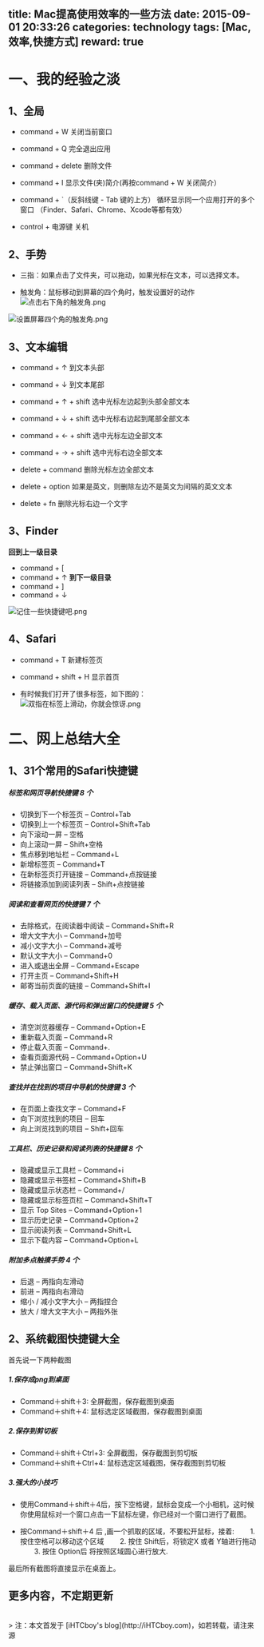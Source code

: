 title: Mac提高使用效率的一些方法
date: 2015-09-01 20:33:26
categories: technology
tags: [Mac,效率,快捷方式]
reward: true
---

# 一、我的经验之淡
## 1、全局

- command + W              关闭当前窗口
- command + Q              完全退出应用
- command + delete       删除文件
- command + I               显示文件(夹)简介(再按command + W 关闭简介）
- command + `（反斜线键 - Tab 键的上方）	循环显示同一个应用打开的多个窗口 （Finder、Safari、Chrome、Xcode等都有效）

- control + 电源键            关机

<!--more-->

## 2、手势

- 三指：如果点击了文件夹，可以拖动，如果光标在文本，可以选择文本。

- 触发角：鼠标移动到屏幕的四个角时，触发设置好的动作
![点击右下角的触发角.png](https://github.com/iHTCboy/iGallery/raw/master/BlogImages/2015/09/点击右下角的触发角.png)

![设置屏幕四个角的触发角.png](https://github.com/iHTCboy/iGallery/raw/master/BlogImages/2015/09/设置屏幕四个角的触发角.png)


## 3、文本编辑

- command + ↑       到文本头部
- command + ↓       到文本尾部
- command + ↑ + shift       选中光标左边起到头部全部文本
- command + ↓ + shift       选中光标右边起到尾部全部文本
- command + ← + shift       选中光标左边全部文本
- command + → + shift       选中光标右边全部文本

- delete + command     删除光标左边全部文本
- delete + option          如果是英文，则删除左边不是英文为间隔的英文文本
- delete + fn                 删除光标右边一个文字


## 3、Finder

**回到上一级目录**
- command + [ 
- command + ↑
**到下一级目录**
- command + ]
- command + ↓

![记住一些快捷键吧.png](https://github.com/iHTCboy/iGallery/raw/master/BlogImages/2015/09/记住一些快捷键吧.png)


## 4、Safari
- command + T                新建标签页
- command + shift + H    显示首页

- 有时候我们打开了很多标签，如下图的：
![双指在标签上滑动，你就会惊讶.png](https://github.com/iHTCboy/iGallery/raw/master/BlogImages/2015/09/双指在标签上滑动，你就会惊讶.png)


# 二、网上总结大全
## 1、31个常用的Safari快捷键
##### 标签和网页导航快捷键 8 个

- 切换到下一个标签页 – Control+Tab
- 切换到上一个标签页 – Control+Shift+Tab
- 向下滚动一屏 – 空格
- 向上滚动一屏 – Shift+空格
- 焦点移到地址栏 – Command+L
- 新增标签页 – Command+T
- 在新标签页打开链接 – Command+点按链接
- 将链接添加到阅读列表 – Shift+点按链接

##### 阅读和查看网页的快捷键 7 个

- 去除格式，在阅读器中阅读 – Command+Shift+R
- 增大文字大小 – Command+加号
- 减小文字大小 – Command+减号
- 默认文字大小 – Command+0
- 进入或退出全屏 – Command+Escape
- 打开主页 – Command+Shift+H
- 邮寄当前页面的链接 – Command+Shift+I

##### 缓存、载入页面、源代码和弹出窗口的快捷键 5 个

- 清空浏览器缓存 – Command+Option+E
- 重新载入页面 – Command+R
- 停止载入页面 – Command+.
- 查看页面源代码 – Command+Option+U
- 禁止弹出窗口 – Command+Shift+K

##### 查找并在找到的项目中导航的快捷键 3 个

- 在页面上查找文字 – Command+F
- 向下浏览找到的项目 – 回车
- 向上浏览找到的项目 – Shift+回车

##### 工具栏、历史记录和阅读列表的快捷键 8 个

- 隐藏或显示工具栏 – Command+i
- 隐藏或显示书签栏 – Command+Shift+B
- 隐藏或显示状态栏 – Command+/
- 隐藏或显示标签页栏 – Command+Shift+T
- 显示 Top Sites – Command+Option+1
- 显示历史记录 – Command+Option+2
- 显示阅读列表 – Command+Shift+L
- 显示下载内容 – Command+Option+L

##### 附加多点触摸手势 4 个

- 后退 – 两指向左滑动
- 前进 – 两指向右滑动
- 缩小 / 减小文字大小 – 两指捏合
- 放大 / 增大文字大小 – 两指外张


## 2、系统截图快捷键大全
 首先说一下两种截图
##### 1.保存成png到桌面

- Command＋shift＋3: 全屏截图，保存截图到桌面
- Command＋shift＋4: 鼠标选定区域截图，保存截图到桌面

##### 2.保存到剪切板

- Command＋shift＋Ctrl+3: 全屏截图，保存截图到剪切板
- Command＋shift＋Ctrl+4: 鼠标选定区域截图，保存截图到剪切板

##### 3.强大的小技巧

- 使用Command＋shift＋4后，按下空格键，鼠标会变成一个小相机，这时候你使用鼠标对一个窗口点击一下鼠标左键，你已经对一个窗口进行了截图。

- 按Command＋shift＋4 后 ,画一个抓取的区域，不要松开鼠标，接着:
　　1. 按住空格可以移动这个区域
　　2. 按住 Shift后，将锁定X 或者 Y轴进行拖动
　　3. 按住 Option后 将按照区域圆心进行放大.

最后所有截图将直接显示在桌面上。

## 更多内容，不定期更新


<br>
> 注：本文首发于 [iHTCboy's blog](http://iHTCboy.com)，如若转载，请注来源

